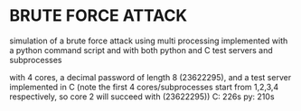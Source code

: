 # BRUTE FORCE ATTACK
simulation of a brute force attack using multi processing 
implemented with a python command script and with both python and C test servers and subprocesses

with 4 cores, a decimal password of length 8 (23622295), and a test server implemented in C
	(note the first 4 cores/subprocesses start from 1,2,3,4 respectively, so core 2 will succeed with (23622295))
	C: 226s
	py: 210s